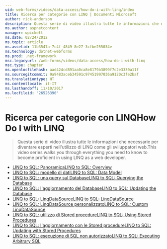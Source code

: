 ```yaml
---
uid: web-forms/videos/data-access/how-do-i-with-linq/index
title: Ricerca per categorie con LINQ | Documenti Microsoft
author: rick-anderson
description: Questa serie di video illustra tutte le informazioni che necessarie per diventare esperti nell'utilizzo di LINQ come gli sviluppatori web.
ms.author: aspnetcontent
manager: wpickett
ms.date: 02/24/2012
ms.topic: article
ms.assetid: 11b3547a-7c4f-4849-8e27-3cfbe255034e
ms.technology: dotnet-webforms
ms.prod: .net-framework
msc.legacyurl: /web-forms/videos/data-access/how-do-i-with-linq
msc.type: chapter
ms.openlocfilehash: aad424cd891aa0ca8e8179b3899f7c2e3330a11f
ms.sourcegitcommit: 9a9483aceb34591c97451997036a9120c3fe2baf
ms.translationtype: HT
ms.contentlocale: it-IT
ms.lasthandoff: 11/10/2017
ms.locfileid: "26526390"
---
```

<a name="how-do-i-with-linq"></a><span data-ttu-id="843fc-103">Ricerca per categorie con LINQ</span><span class="sxs-lookup"><span data-stu-id="843fc-103">How Do I with LINQ</span></span>
====================
> <span data-ttu-id="843fc-104">Questa serie di video illustra tutte le informazioni che necessarie per diventare esperti nell'utilizzo di LINQ come gli sviluppatori web.</span><span class="sxs-lookup"><span data-stu-id="843fc-104">This video series walks you through everything you need to know to become proficient in using LINQ as a web developer.</span></span>


- [<span data-ttu-id="843fc-105">LINQ to SQL: Panoramica</span><span class="sxs-lookup"><span data-stu-id="843fc-105">LINQ to SQL: Overview</span></span>](how-do-i-linq-to-sql-overview.md)
- [<span data-ttu-id="843fc-106">LINQ to SQL: modello di dati</span><span class="sxs-lookup"><span data-stu-id="843fc-106">LINQ to SQL: Data Model</span></span>](how-do-i-linq-to-sql-data-model.md)
- [<span data-ttu-id="843fc-107">LINQ to SQL: una query sul Database</span><span class="sxs-lookup"><span data-stu-id="843fc-107">LINQ to SQL: Querying the Database</span></span>](how-do-i-linq-to-sql-querying-the-database.md)
- [<span data-ttu-id="843fc-108">LINQ to SQL: l'aggiornamento del Database</span><span class="sxs-lookup"><span data-stu-id="843fc-108">LINQ to SQL: Updating the Database</span></span>](how-do-i-linq-to-sql-updating-the-database.md)
- [<span data-ttu-id="843fc-109">LINQ to SQL: LinqDataSource</span><span class="sxs-lookup"><span data-stu-id="843fc-109">LINQ to SQL: LinqDataSource</span></span>](how-do-i-linq-to-sql-linqdatasource.md)
- [<span data-ttu-id="843fc-110">LINQ to SQL: LinqDataSource personalizzato</span><span class="sxs-lookup"><span data-stu-id="843fc-110">LINQ to SQL: Custom LinqDataSource</span></span>](how-do-i-linq-to-sql-custom-linqdatasource.md)
- [<span data-ttu-id="843fc-111">LINQ to SQL: utilizzo di Stored procedure</span><span class="sxs-lookup"><span data-stu-id="843fc-111">LINQ to SQL: Using Stored Procedures</span></span>](how-do-i-linq-to-sql-using-stored-procedures.md)
- [<span data-ttu-id="843fc-112">LINQ to SQL: l'aggiornamento con le Stored procedure</span><span class="sxs-lookup"><span data-stu-id="843fc-112">LINQ to SQL: Updating with Stored Procedures</span></span>](how-do-i-linq-to-sql-updating-with-stored-procedures.md)
- [<span data-ttu-id="843fc-113">LINQ to SQL: esecuzione di SQL non autorizzato</span><span class="sxs-lookup"><span data-stu-id="843fc-113">LINQ to SQL: Executing Arbitrary SQL</span></span>](how-do-i-linq-to-sql-executing-arbitrary-sql.md)

